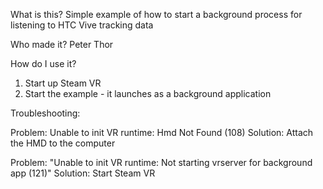 What is this?
Simple example of how to start a background process for 
listening to HTC Vive tracking data

Who made it?
Peter Thor


How do I use it?
1. Start up Steam VR
2. Start the example - it launches as a background application


Troubleshooting:

Problem:	Unable to init VR runtime: Hmd Not Found (108)
Solution:	Attach the HMD to the computer

Problem:	"Unable to init VR runtime: Not starting vrserver for background app (121)"
Solution:	Start Steam VR

